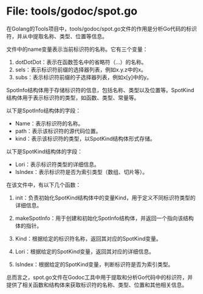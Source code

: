 # File: tools/godoc/spot.go

在Golang的Tools项目中，tools/godoc/spot.go文件的作用是分析Go代码的标识符，并从中提取名称、类型、位置等信息。

文件中的name变量表示当前标识符的名称。它有三个变量：

1. dotDotDot：表示在函数签名中的省略符（...）的名称。
2. sels：表示标识符前缀的选择器列表，例如x.y.z中的x。
3. subs：表示标识符前缀的子选择器列表，例如x[y]中的y。

SpotInfo结构体用于存储标识符的信息，包括名称、类型以及位置等。SpotKind结构体用于表示标识符的类型，如函数、类型、常量等。

以下是SpotInfo结构体的字段：
- Name：表示标识符的名称。
- path：表示该标识符的源代码位置。
- kind：表示该标识符的类型，以SpotKind结构体形式存储。

以下是SpotKind结构体的字段：
- Lori：表示标识符类型的详细信息。
- IsIndex：表示标识符是否为索引类型（数组、切片等）。

在该文件中，有以下几个函数：

1. init：负责初始化SpotKind结构体中的变量Kind，用于定义不同标识符类型的详细信息。

2. makeSpotInfo：用于创建和初始化SpotInfo结构体，并返回一个指向该结构体的指针。

3. Kind：根据给定的标识符名称，返回其对应的SpotKind变量。

4. Lori：根据给定的SpotKind变量，返回其对应的详细信息。

5. IsIndex：根据给定的SpotKind变量，判断标识符是否为索引类型。

总而言之，spot.go文件在Godoc工具中用于提取和分析Go代码中的标识符，并提供了相关函数和结构体来获取标识符的名称、类型、位置和其他相关信息。

